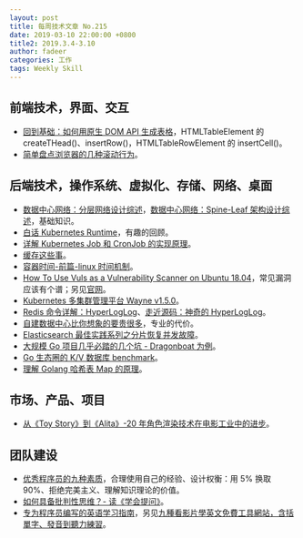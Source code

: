 ```yaml
---
layout: post
title: 每周技术文章 No.215
date: 2019-03-10 22:00:00 +0800
title2: 2019.3.4-3.10
author: fadeer
categories: 工作
tags: Weekly Skill
---
```


## 前端技术，界面、交互

- [回到基础：如何用原生 DOM API 生成表格](https://segmentfault.com/a/1190000018450559)，HTMLTableElement 的 createTHead()、insertRow()，HTMLTableRowElement 的 insertCell()。
- [简单盘点浏览器的几种滚动行为](https://xiaotianxia.github.io/blog/vuepress/js/scroll_behaviors.html)。

## 后端技术，操作系统、虚拟化、存储、网络、桌面

- [数据中心网络：分层网络设计综述](https://arthurchiao.github.io//blog/hierarchical-network-design-zh/)，[数据中心网络：Spine-Leaf 架构设计综述](https://arthurchiao.github.io/blog/spine-leaf-design-zh/)，基础知识。
- [白话 Kubernetes Runtime](https://aleiwu.com/post/cncf-runtime-landscape/)，有趣的回顾。
- [详解 Kubernetes Job 和 CronJob 的实现原理](https://draveness.me/kubernetes-job-cronjob)。
- [缓存这些事](http://www.rowkey.me/blog/2019/02/25/cache/)。
- [容器时间-前篇-linux 时间机制](https://www.kubernetes.org.cn/5085.html)。
- [How To Use Vuls as a Vulnerability Scanner on Ubuntu 18.04](https://www.digitalocean.com/community/tutorials/how-to-use-vuls-as-a-vulnerability-scanner-on-ubuntu-18-04)，常见漏洞应该有个谱；另见[官网](https://vuls.io/)。
- [Kubernetes 多集群管理平台 Wayne v1.5.0](https://wilhelmguo.cn/blog/post/william/Kubernetes-多集群管理平台-Wayne-v1.5.0-版本正式发布-完全代替官方dashbord)。
- [Redis 命令详解：HyperLogLog](https://mp.weixin.qq.com/s/vZ2c0lKXJNR1x8Is10iWkA)、[走近源码：神奇的 HyperLogLog](https://mp.weixin.qq.com/s/4uyaGeqz9nfSnZGih4JBBw)。
- [自建数据中心比你想象的要贵很多](https://threadreaderapp.com/thread/1102401615263223809.html)，专业的代价。
- [Elasticsearch 最佳实践系列之分片恢复并发故障](https://mp.weixin.qq.com/s/_Ug8x22eeXHZ4_CEhwcepA)。
- [大规模 Go 项目几乎必踏的几个坑 - Dragonboat 为例](https://zhuanlan.zhihu.com/p/53284649)。
- [Go 生态圈的 K/V 数据库 benchmark](https://colobu.com/2019/03/05/go-kv-databases-benchmark/)。
- [理解 Golang 哈希表 Map 的原理](https://draveness.me/golang-hashmap)。

## 市场、产品、项目

- [从《Toy Story》到《Alita》-20 年角色渲染技术在电影工业中的进步](https://zhuanlan.zhihu.com/p/58194815)。

## 团队建设

- [优秀程序员的九种素质](http://macshuo.com/?p=1473)，合理使用自己的经验、设计权衡：用 5% 换取 90%、拒绝完美主义、理解知识理论的价值。
- [如何具备批判性思维？- 读《学会提问》](http://blog.devtang.com/2019/03/07/asking-the-right-questions-book-summary/)。
- [专为程序员编写的英语学习指南](https://a-programmers-guide-to-english.harryyu.me/)，另见[九種看影片學英文免費工具網站，含括單字、發音到聽力練習](https://www.playpcesor.com/2019/03/learning-english.html)。
